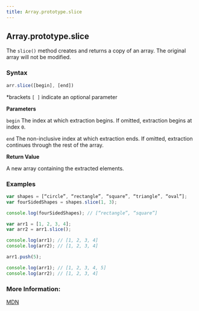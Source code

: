 ```yaml
---
title: Array.prototype.slice
---
```

## Array.prototype.slice

The `slice()` method creates and returns a copy of an array. The original array will not be modified. 

### Syntax

```js
arr.slice([begin], [end])
```
*brackets `[ ]` indicate an optional parameter 

**Parameters**

`begin`
The index at which extraction begins. If omitted, extraction begins at index `0`.

`end`
The non-inclusive index at which extraction ends. If omitted, extraction continues through the rest of the array.

**Return Value**

A new array containing the extracted elements.

### Examples

```js
var shapes = [“circle”, “rectangle”, “square”, “triangle”, “oval”];
var fourSidedShapes = shapes.slice(1, 3);

console.log(fourSidedShapes); // [“rectangle”, “square”]
```

```js
var arr1 = [1, 2, 3, 4];
var arr2 = arr1.slice();

console.log(arr1); // [1, 2, 3, 4]
console.log(arr2); // [1, 2, 3, 4]

arr1.push(5);

console.log(arr1); // [1, 2, 3, 4, 5]
console.log(arr2); // [1, 2, 3, 4]
```

### More Information:

<a href=“https://developer.mozilla.org/en-US/docs/Web/JavaScript/Reference/Global_Objects/Array/slice” target=“_blank” rel=“nofollow”>MDN</a>


